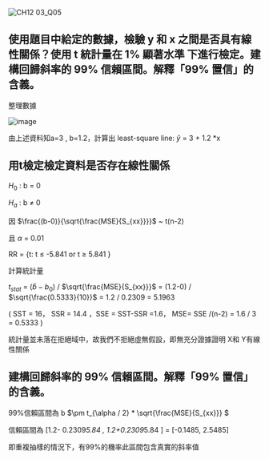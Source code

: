 ![CH12 03_Q05](https://github.com/user-attachments/assets/5e31d150-18c9-4409-91a2-c8442091357a)

使用題目中給定的數據，檢驗 y 和 x 之間是否具有線性關係？使用 t 統計量在 1% 顯著水準 下進行檢定。建構回歸斜率的 99% 信賴區間。解釋「99% 置信」的含義。
---

整理數據

![image](https://github.com/user-attachments/assets/4ddef20e-9efd-4b0d-9b49-6cb9ab05ccdb)

由上述資料知a=3 , b=1.2，計算出 least-square line: $\hat{y}$ = 3 + 1.2 *x


用t檢定檢定資料是否存在線性關係
---
$H_0$ : b = 0

$H_a$ : b $\ne$ 0

因 $\frac{(b-0)}{\sqrt{\frac{MSE}{S_{xx}}}}$  ~ t(n-2)

且 $\alpha$ = 0.01

RR = {t: t $\le$ -5.841 or t $\ge$ 5.841  }

計算統計量

$t_{stat}$ = $(\hat{b}-b_0)$ / $\sqrt{\frac{MSE}{S_{xx}}}$ = (1.2-0) / $\sqrt{\frac{0.5333}{10}}$ = 1.2 / 0.2309 = 5.1963

( SST = 16， SSR = 14.4 ，SSE = SST-SSR =1.6， MSE= SSE /(n-2) = 1.6 / 3 = 0.5333 )

統計量並未落在拒絕域中，故我們不拒絕虛無假設，即無充分證據證明 X和 Y有線性關係


建構回歸斜率的 99% 信賴區間。解釋「99% 置信」的含義。
---

99%信賴區間為 b $\pm t_{\alpha / 2} * \sqrt{\frac{MSE}{S_{xx}}} $ 

信賴區間為 [1.2- 0.2309*5.84 , 1.2+0.2309*5.84 ] = [-0.1485, 2.5485]

即重複抽樣的情況下，有99%的機率此區間包含真實的斜率值
